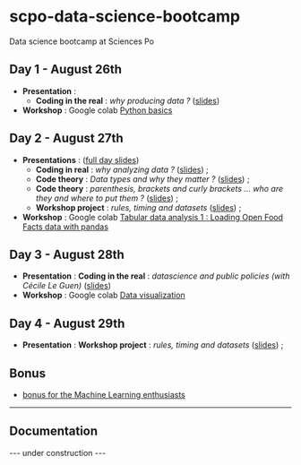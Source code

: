 # scpo-data-science-bootcamp

Data science bootcamp at Sciences Po

## Day 1 - August 26th

* **Presentation** : 
  * **Coding in the real** : _why producing data ?_ ([slides]())
* **Workshop** : Google colab [Python basics](https://drive.google.com/file/d/1PVwADMgLavHX4vibPoWVhebs35xgz5Ni/view?usp=sharing)

## Day 2 - August 27th

* **Presentations** : ([full day slides]())
  * **Coding in real** : _why analyzing data ?_ ([slides]()) ;
  * **Code theory** : _Data types and why they matter ?_ ([slides]()) ;
  * **Code theory** : _parenthesis, brackets and curly brackets ... who are they and where to put them ?_ ([slides]()) ;
  * **Workshop project** : _rules, timing and datasets_ ([slides]()) ;
* **Workshop** : Google colab [Tabular data analysis 1 : Loading Open Food Facts data with pandas](https://colab.research.google.com/github/moreymat/scpo-data-science-bootcamp/blob/main/notebooks/2_pandas.ipynb)

## Day 3 - August 28th

* **Presentation** : **Coding in the real** : _datascience and public policies (with Cécile Le Guen)_ ([slides]())
* **Workshop** : Google colab [Data visualization](https://colab.research.google.com/github/moreymat/scpo-data-science-bootcamp/blob/main/notebooks/3_dataviz.ipynb)

## Day 4 - August 29th

* **Presentation** : **Workshop project** : _rules, timing and datasets_ ([slides]()) ;

## Bonus

* [bonus for the Machine Learning enthusiasts](https://colab.research.google.com/github/moreymat/scpo-data-science-bootcamp/blob/main/notebooks/5_bonus_ml.ipynb)

-------------------

## Documentation

--- under construction ---
